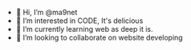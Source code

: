 - 👋 Hi, I’m @ma9net
- 👀 I’m interested in CODE, It's delicious
- 🌱 I’m currently learning web as deep it is.
- 💞️ I’m looking to collaborate on website developing

<!---
ma9net/ma9net is a ✨ special ✨ repository because its `README.md` (this file) appears on your GitHub profile.
You can click the Preview link to take a look at your changes.
--->
